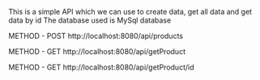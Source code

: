 This is a simple API which we can use to create data, get all data and get data by id
The database used is MySql database

<!-- create data router -->
METHOD - POST
http://localhost:8080/api/products

<!-- Get All Data -->
METHOD - GET
http://localhost:8080/api/getProduct

<!-- Get Data by id -->
METHOD - GET
http://localhost:8080/api/getProduct/id